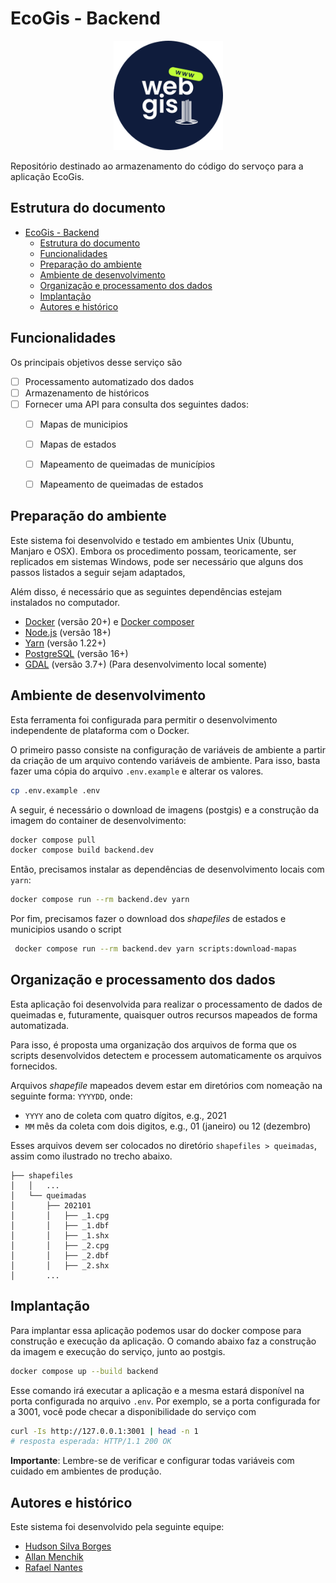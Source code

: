 # EcoGis - Backend

<p align="center">
  <img src="logo.svg" height="175px" />
</p>

Repositório destinado ao armazenamento do código do servoço para a aplicação EcoGis.


## Estrutura do documento

- [EcoGis - Backend](#ecogis---backend)
  - [Estrutura do documento](#estrutura-do-documento)
  - [Funcionalidades](#funcionalidades)
  - [Preparação do ambiente](#preparação-do-ambiente)
  - [Ambiente de desenvolvimento](#ambiente-de-desenvolvimento)
  - [Organização e processamento dos dados](#organização-e-processamento-dos-dados)
  - [Implantação](#implantação)
  - [Autores e histórico](#autores-e-histórico)


## Funcionalidades

Os principais objetivos desse serviço são

- [ ] Processamento automatizado dos dados
- [ ] Armazenamento de históricos
- [ ] Fornecer uma API para consulta dos seguintes dados:
  - [ ] Mapas de municipios
  - [ ] Mapas de estados
  - [ ] Mapeamento de queimadas de municípios
  - [ ] Mapeamento de queimadas de estados


## Preparação do ambiente

Este sistema foi desenvolvido e testado em ambientes Unix (Ubuntu, Manjaro e OSX). Embora os procedimento possam, teoricamente, ser replicados em sistemas Windows, pode ser necessário que alguns dos passos listados a seguir sejam adaptados,

Além disso, é necessário que as seguintes dependências estejam instalados no computador.

- [Docker](https://www.docker.com/) (versão 20+) e [Docker composer](https://docs.docker.com/compose/)
- [Node.js](https://nodejs.org/) (versão 18+)
- [Yarn](https://yarnpkg.com/) (versão 1.22+)
- [PostgreSQL](https://www.postgresql.org/) (versão 16+)
- [GDAL](https://gdal.org/) (versão 3.7+) (Para desenvolvimento local somente)


## Ambiente de desenvolvimento

Esta ferramenta foi configurada para permitir o desenvolvimento independente de plataforma com o Docker. 

O primeiro passo consiste na configuração de variáveis de ambiente a partir da criação de um arquivo contendo variáveis de ambiente. Para isso, basta fazer uma cópia do arquivo `.env.example` e alterar os valores.

```sh
cp .env.example .env
```

A seguir, é necessário o download de imagens (postgis) e a construção da imagem do container de desenvolvimento:

```sh
docker compose pull
docker compose build backend.dev
```

Então, precisamos instalar as dependências de desenvolvimento locais com `yarn`:

```sh
docker compose run --rm backend.dev yarn
```

Por fim, precisamos fazer o download dos *shapefiles*  de estados e municipios usando o script 

```sh
 docker compose run --rm backend.dev yarn scripts:download-mapas
```

## Organização e processamento dos dados

Esta aplicação foi desenvolvida para realizar o processamento de dados de queimadas e, futuramente, quaisquer outros recursos mapeados de forma automatizada.

Para isso, é proposta uma organização dos arquivos de forma que os scripts desenvolvidos detectem e processem automaticamente os arquivos fornecidos.

Arquivos *shapefile* mapeados devem estar em diretórios com nomeação na seguinte forma: `YYYYDD`, onde:

- `YYYY` ano de coleta com quatro dígitos, e.g., 2021
- `MM` mês da coleta com dois digitos, e.g., 01 (janeiro) ou 12 (dezembro)

Esses arquivos devem ser colocados no diretório `shapefiles > queimadas`, assim como ilustrado no trecho abaixo.

```
├── shapefiles
│   │   ...
│   └── queimadas
│       ├── 202101
│       │   ├── _1.cpg
│       │   ├── _1.dbf
│       │   ├── _1.shx
│       │   ├── _2.cpg
│       │   ├── _2.dbf
│       │   ├── _2.shx
│       ...
```


## Implantação

Para implantar essa aplicação podemos usar do docker compose para construção e execução da aplicação. O comando abaixo faz a construção da imagem e execução do serviço, junto ao postgis.

```sh
docker compose up --build backend
```

Esse comando irá executar a aplicação e a mesma estará disponível na porta configurada no arquivo `.env`. Por exemplo, se a porta configurada for a 3001, você pode checar a disponibilidade do serviço com

```sh
curl -Is http://127.0.0.1:3001 | head -n 1
# resposta esperada: HTTP/1.1 200 OK
```

**Importante**: Lembre-se de verificar e configurar todas variáveis com cuidado em ambientes de produção.


## Autores e histórico

Este sistema foi desenvolvido pela seguinte equipe:

- [Hudson Silva Borges](https://github.com/hsborges)
- [Allan Menchik](https://github.com/Menchik)
- [Rafael Nantes](https://github.com/rafael-torres-nantes)
